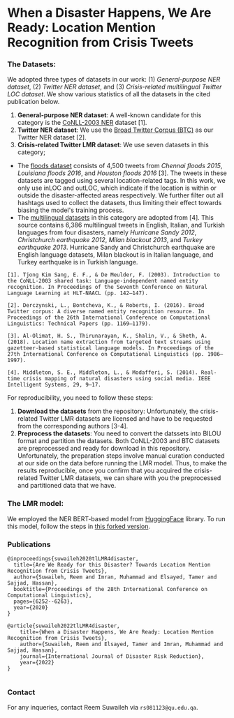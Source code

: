 # When a Disaster Happens, We Are Ready: Location Mention Recognition from Crisis Tweets

### The Datasets:

We adopted three types of datasets in our work: (1) _General-purpose NER dataset_, (2) _Twitter NER dataset_, and (3) _Crisis-related multilingual Twitter LOC dataset_. We show various statistics of all the datasets in the cited publication below. 

1. **General-purpose NER dataset**: A well-known candidate for this category is the [CoNLL-2003 NER](https://www.clips.uantwerpen.be/conll2003/ner/) dataset [1]. 
2. **Twitter NER dataset**: We use the [Broad Twitter Corpus (BTC)](https://github.com/GateNLP/broad_twitter_corpus) as our Twitter NER dataset [2].
3. **Crisis-related Twitter LMR dataset**: We use seven datasets in this category; 
- The [floods dataset](https://github.com/halolimat/LNEx) consists of 4,500 tweets from _Chennai floods 2015_, _Louisiana floods 2016_, and _Houston floods 2016_ [3]. The tweets in these datasets are tagged using several location-related tags. In this work, we only use inLOC and outLOC, which indicate if the location is within or outside the disaster-affected areas respectively. We further filter out all hashtags used to collect the datasets, thus limiting their effect towards biasing the model's training process.
- The [multilingual datasets](https://revealproject.eu/geoparse-benchmark-open-dataset/) in this category are adopted from [4]. This source contains 6,386 multilingual tweets in English, Italian, and Turkish languages from four disasters, namely _Hurricane Sandy 2012_, _Christchurch earthquake 2012_, _Milan blackout 2013_, and _Turkey earthquake 2013_. Hurricane Sandy and Christchurch earthquake are English language datasets, Milan blackout is in Italian language, and Turkey earthquake is in Turkish language.

```
[1]. Tjong Kim Sang, E. F., & De Meulder, F. (2003). Introduction to the CoNLL-2003 shared task: Language-independent named entity recognition. In Proceedings of the Seventh Conference on Natural Language Learning at HLT-NAACL (pp. 142–147).

[2]. Derczynski, L., Bontcheva, K., & Roberts, I. (2016). Broad Twitter corpus: A diverse named entity recognition resource. In Proceedings of the 26th International Conference on Computational Linguistics: Technical Papers (pp. 1169–1179).

[3]. Al-Olimat, H. S., Thirunarayan, K., Shalin, V., & Sheth, A. (2018). Location name extraction from targeted text streams using gazetteer-based statistical language models. In Proceedings of the 27th International Conference on Computational Linguistics (pp. 1986–1997).

[4]. Middleton, S. E., Middleton, L., & Modafferi, S. (2014). Real-time crisis mapping of natural disasters using social media. IEEE Intelligent Systems, 29, 9–17.
```

For reproducibility, you need to follow these steps:

1. **Download the datasets** from the repository: Unfortunately, the crisis-related Twitter LMR datasets are licensed and have to be requested from the corresponding authors [3-4]. 
2. **Preprocess the datasets**: You need to convert the datssets into BILOU format and partition the datasets. Both CoNLL-2003 and BTC datasets are preprocessed and ready for download in this repository. Unfortunately, the preparation steps involve manual curation conducted at our side on the data before running the LMR model. Thus, to make the results reproducible, once you confirm that you acquired the crisis-related Twitter LMR datasets, we can share with you the preprocessed and partitioned data that we have.


### The LMR model:
We employed the NER BERT-based model from [HuggingFace](https://huggingface.co/) library. To run this model, follow the steps in [this forked version](https://github.com/rsuwaileh/transformers/tree/master/examples/ner).

### Publications
```
@inproceedings{suwaileh2020tlLMR4disaster,
  title={Are We Ready for this Disaster? Towards Location Mention Recognition from Crisis Tweets},
  author={Suwaileh, Reem and Imran, Muhammad and Elsayed, Tamer and Sajjad, Hassan},
  booktitle={Proceedings of the 28th International Conference on Computational Linguistics},
  pages={6252--6263},
  year={2020}
}

@article{suwaileh2022tlLMR4disaster,
    title={When a Disaster Happens, We Are Ready: Location Mention Recognition from Crisis Tweets},
    author={Suwaileh, Reem and Elsayed, Tamer and Imran, Muhammad and Sajjad, Hassan},
    journal={International Journal of Disaster Risk Reduction},
    year={2022}
}
 
```

### Contact
For any inqueries, contact Reem Suwaileh via `rs081123@qu.edu.qa`.
